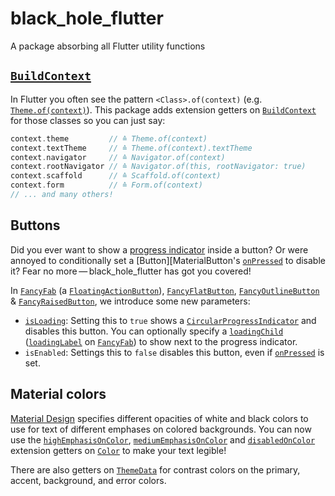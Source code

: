 # black_hole_flutter

A package absorbing all Flutter utility functions

## [`BuildContext`][BuildContext]

In Flutter you often see the pattern `<Class>.of(context)` (e.g. [`Theme.of(context)`][Theme.of]). This package adds extension getters on [`BuildContext`][BuildContext] for those classes so you can just say:
```dart
context.theme         // ≙ Theme.of(context)
context.textTheme     // ≙ Theme.of(context).textTheme
context.navigator     // ≙ Navigator.of(context)
context.rootNavigator // ≙ Navigator.of(this, rootNavigator: true)
context.scaffold      // ≙ Scaffold.of(context)
context.form          // ≙ Form.of(context)
// ... and many others!
```

## Buttons

Did you ever want to show a [progress indicator][ProgressIndicator] inside a button? Or were annoyed to conditionally set a [Button][MaterialButton's [`onPressed`][MaterialButton.onPressed] to disable it? Fear no more — black_hole_flutter has got you covered!

In [`FancyFab`][FancyFab] (a [`FloatingActionButton`][FloatingActionButton]), [`FancyFlatButton`][FancyFlatButton], [`FancyOutlineButton`][FancyOutlineButton] & [`FancyRaisedButton`][FancyRaisedButton], we introduce some new parameters:
- [`isLoading`][FancyFab.isLoading]: Setting this to `true` shows a [`CircularProgressIndicator`][CircularProgressIndicator] and disables this button. You can optionally specify a [`loadingChild`][FancyFlatButton.loadingChild] ([`loadingLabel`][FancyFab.loadingLabel] on [`FancyFab`][FancyFab]) to show next to the progress indicator.
- `isEnabled`: Settings this to `false` disables this button, even if [`onPressed`][FancyFab.onPressed] is set.


## Material colors

[Material Design](https://material.io/design/color/text-legibility.html) specifies different opacities of white and black colors to use for text of different emphases on colored backgrounds. You can now use the [`highEmphasisOnColor`][MaterialColors.highEmphasisOnColor], [`mediumEmphasisOnColor`][MaterialColors.mediumEmphasisOnColor] and [`disabledOnColor`][MaterialColors.disabledOnColor] extension getters on [`Color`][Color] to make your text legible!

There are also getters on [`ThemeData`][ThemeData] for contrast colors on the primary, accent, background, and error colors.


<!-- Flutter -->
[BuildContext]: https://api.flutter.dev/flutter/widgets/BuildContext-class.html
[CircularProgressIndicator]: https://api.flutter.dev/flutter/material/CircularProgressIndicator-class.html
[Color]: https://api.flutter.dev/flutter/material/Colors-class.html
[FloatingActionButton]: https://api.flutter.dev/flutter/material/FloatingActionButton-class.html
[MaterialButton]: https://api.flutter.dev/flutter/material/FlatButton-class.html
[MaterialButton.onPressed]: https://api.flutter.dev/flutter/material/MaterialButton/onPressed.html
[ProgressIndicator]: https://api.flutter.dev/flutter/material/ProgressIndicator-class.html
[Theme.of]: https://api.flutter.dev/flutter/material/Theme/of.html
[ThemeData]: https://api.flutter.dev/flutter/material/ThemeData-class.html
<!-- black_hole_flutter -->
[FancyFab]: https://pub.dev/documentation/black_hole_flutter/latest/black_hole_flutter/FancyFab-class.html
[FancyFab.isLoading]: https://pub.dev/documentation/black_hole_flutter/latest/black_hole_flutter/FancyFab/isLoading.html
[FancyFab.loadingLabel]: https://pub.dev/documentation/black_hole_flutter/latest/black_hole_flutter/FancyFab/loadingLabel.html
[FancyFab.onPressed]: https://pub.dev/documentation/black_hole_flutter/latest/black_hole_flutter/FancyFab/onPressed.html
[FancyFlatButton]: https://pub.dev/documentation/black_hole_flutter/latest/black_hole_flutter/FancyFlatButton-class.html
[FancyFlatButton.loadingChild]: https://pub.dev/documentation/black_hole_flutter/latest/black_hole_flutter/FancyFlatButton/loadingChild.html
[FancyOutlineButton]: https://pub.dev/documentation/black_hole_flutter/latest/black_hole_flutter/FancyOutlineButton-class.html
[FancyRaisedButton]: https://pub.dev/documentation/black_hole_flutter/latest/black_hole_flutter/FancyRaisedButton-class.html
[MaterialColors.disabledOnColor]: https://pub.dev/documentation/black_hole_flutter/latest/black_hole_flutter/MaterialColors/disabledOnColor.html
[MaterialColors.highEmphasisOnColor]: https://pub.dev/documentation/black_hole_flutter/latest/black_hole_flutter/MaterialColors/highEmphasisOnColor.html
[MaterialColors.mediumEmphasisOnColor]: https://pub.dev/documentation/black_hole_flutter/latest/black_hole_flutter/MaterialColors/mediumEmphasisOnColor.html
